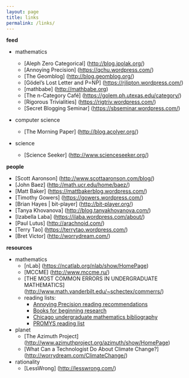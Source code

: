 ```yaml
---
layout: page
title: links
permalink: /links/
---
```


**feed**

- mathematics
    + [Aleph Zero Categorical] (http://blog.jpolak.org/)
    + [Annoying Precision] (https://qchu.wordpress.com/)
    + [The Geomblog] (http://blog.geomblog.org/)
    + [Gödel’s Lost Letter and P=NP] (https://rjlipton.wordpress.com/)
    + [mathbabe] (http://mathbabe.org)
    + [The n-Category Café] (https://golem.ph.utexas.edu/category/)
    + [Rigorous Trivialities] (https://rigtriv.wordpress.com/)
    + [Secret Blogging Seminar] (https://sbseminar.wordpress.com/)
- computer science
    + [The Morning Paper] (http://blog.acolyer.org/)

- science
    + [Science Seeker] (http://www.scienceseeker.org/)

**people**

- [Scott Aaronson] (http://www.scottaaronson.com/blog/)
- [John Baez] (http://math.ucr.edu/home/baez/)
- [Matt Baker] (https://mattbakerblog.wordpress.com/)
- [Timothy Gowers] (https://gowers.wordpress.com/)
- [Brian Hayes | bit-player] (http://bit-player.org/)
- [Tanya Khovanova] (http://blog.tanyakhovanova.com/)
- [Izabella Laba] (https://ilaba.wordpress.com/about/)
- [Paul Lutus] (http://arachnoid.com/)
- [Terry Tao] (https://terrytao.wordpress.com/)
- [Bret Victor] (http://worrydream.com/)

**resources**

- mathematics
    + [nLab] (https://ncatlab.org/nlab/show/HomePage)
    + [MCCME] (http://www.mccme.ru/)
    + [THE MOST COMMON ERRORS IN UNDERGRADUATE MATHEMATICS] (http://www.math.vanderbilt.edu/~schectex/commerrs/)
    + reading lists:
        * [Annoying Precision reading recommendations](https://qchu.wordpress.com/reading-recommendations/)    
        * [Books for beginning research](https://burttotaro.wordpress.com/2010/10/19/books-for-beginning-research/)
        * [Chicago undergraduate mathematics bibliography](https://www.ocf.berkeley.edu/~abhishek/chicmath.htm)
        * [PROMYS reading list](http://www.promys.org/resources/reading-list)
- planet
    + [The Azimuth Project] (http://www.azimuthproject.org/azimuth/show/HomePage)
    + [What Can a Technologist Do About Climate Change?] (http://worrydream.com/ClimateChange/)
- rationality
    + [LessWrong] (http://lesswrong.com/)


